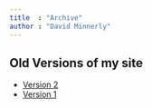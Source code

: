 ```yaml
---
title  : "Archive"
author : "David Minnerly"
---
```


## Old Versions of my site
+ [Version 2](ver1/)
+ [Version 1](ver2/)
